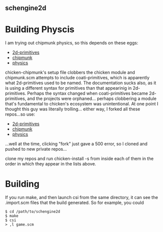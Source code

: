schengine2d
-----------

Building Physcis
================
I am trying out chipmunk physics, so this depends on these eggs:
- [2d-primitives](https://github.com/pluizer/2d-primitives)
- [chipmunk](https://github.com/pluizer/chicken-chipmunk)
- [physics](https://github.com/pluizer/chicken-physics)

chicken-chipmunk's setup file clobbers the chicken module and chipmunk.scm attempts
to include coati-primitives, which is apparently what 2d-primitives used to be named.
The documentation sucks also, as it is using a different syntax for primitives
than that appearinig in 2d-primitives. Perhaps the syntax changed when
coati-primitives became 2d-primitives, and the projects were orphaned...
perhaps clobbering a module that's fundamental to chicken's ecosystem
was unintentional. At one point I thought this guy was literally trolling...
either way, I forked all these repos...so use:

- [2d-primitives](https://github.com/farmerpat/2d-primitives)
- [chipmunk](https://github.com/farmerpat/chipmunk)
- [physics](https://github.com/farmerpat/physics)

...well at the time, clicking "fork" just gave a 500 error, so I cloned and pushed to new private repos...

clone my repos and run chicken-install -s from inside each of them in the order in which they
appear in the lists above.

Building
=========
If you run make, and then launch csi from the same directory, it can see the .import.scm files
that the build generated. So for example, you could

```shell
$ cd /path/to/schengine2d
$ make
$ csi
> ,l game.scm
```
